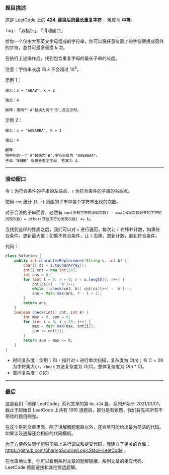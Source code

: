 ### 题目描述

这是 LeetCode 上的 **[424. 替换后的最长重复字符](https://leetcode-cn.com/problems/longest-repeating-character-replacement/solution/ping-ping-wu-qi-shuang-zhi-zhen-da-bai-h-fgif/)** ，难度为 **中等**。

Tag : 「双指针」、「滑动窗口」



给你一个仅由大写英文字母组成的字符串，你可以将任意位置上的字符替换成另外的字符，总共可最多替换 $k$ 次。

在执行上述操作后，找到包含重复字母的最长子串的长度。

注意：字符串长度 和 $k$ 不会超过 $10^4$。

示例 1：
```
输入：s = "ABAB", k = 2

输出：4

解释：用两个'A'替换为两个'B',反之亦然。
```
示例 2：
```
输入：s = "AABABBA", k = 1

输出：4

解释：
将中间的一个'A'替换为'B',字符串变为 "AABBBBA"。
子串 "BBBB" 有最长重复字母, 答案为 4。
```

---

### 滑动窗口

令 `l` 为符合条件的子串的左端点，`r` 为符合条件的子串的右端点。

使用 `cnt` 统计 `[l,r]` 范围的子串中每个字符串出现的次数。

对于合法的子串而言，必然有 `sum(所有字符的出现次数) - max(出现次数最多的字符的出现次数）= other(其他字符的出现次数) <= k`。

当找到这样的性质之后，我们可以对 `s` 进行遍历，每次让 `r` 右移并计数，如果符合条件，更新最大值；如果不符合条件，让 `l` 右移，更新计数，直到符合条件。

代码：
```Java []
class Solution {
    public int characterReplacement(String s, int k) {
        char[] cs = s.toCharArray();
        int[] cnt = new int[26];
        int ans = 0;
        for (int l = 0, r = 0; r < s.length(); r++) {
            cnt[cs[r] - 'A']++;
            while (!check(cnt, k)) cnt[cs[l++] - 'A']--;    
            ans = Math.max(ans, r - l + 1);
        }
        return ans;
    }
    boolean check(int[] cnt, int k) {
        int max = 0, sum = 0;
        for (int i = 0; i < 26; i++) {
            max = Math.max(max, cnt[i]);
            sum += cnt[i];
        }
        return sum - max <= k;
    }
}
```
* 时间复杂度：使用 `l` 和 `r` 指针对 `s` 进行单次扫描，复杂度为 $O(n)$；令 $C = 26$ 为字符集大小，`check` 方法复杂度为 $O(C)$。整体复杂度为 $O(n * C)$。
* 空间复杂度：$O(C)$

---

### 最后

这是我们「刷穿 LeetCode」系列文章的第 `No.424` 篇，系列开始于 2021/01/01，截止于起始日 LeetCode 上共有 1916 道题目，部分是有锁题，我们将先把所有不带锁的题目刷完。

在这个系列文章里面，除了讲解解题思路以外，还会尽可能给出最为简洁的代码。如果涉及通解还会相应的代码模板。

为了方便各位同学能够电脑上进行调试和提交代码，我建立了相关的仓库：https://github.com/SharingSource/LogicStack-LeetCode 。

在仓库地址里，你可以看到系列文章的题解链接、系列文章的相应代码、LeetCode 原题链接和其他优选题解。

